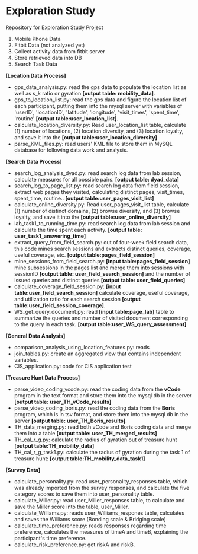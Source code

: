 # Exploration Study
Repository for Exploration Study Project

1. Mobile Phone Data
2. Fitbit Data (not analyzed yet)
  1. Collect activity data from fitbit server
  2. Store retrieved data into DB
3. Search Task Data 

**[Location Data Process]** 
- gps_data_analysis.py: read the gps data to populate the location list as well as s_k ratio or gyration **[output table: mobility_data]**.
- gps_to_location_list.py: read the gps data and figure the location list of each participant, putting them into the mysql server with variables of 'userID', 'locationID', 'latitude', 'longitude', 'visit_times', 'spent_time', 'routine' **[output table:user_location_list]**.
- calculate_location_diversity.py: Read user_location_list table, calculate (1) number of locations, (2) location diversity, and (3) location loyalty, and save it into the **[output table:user_location_diversity]**
- parse_KML_files.py: read users' KML file to store them in MySQL database for following data work and analysis.

**[Search Data Process]**
- search_log_analysis_dyad.py: read search log data from lab session, calculate measures for all possible pairs. **[output table: dyad_data]**
- search_log_to_page_list.py: read search log data from field session, extract web pages they visited, calculating distinct pages, visit_times, spent_time, routine.. **[output table:user_pages_visit_list]**
- calculate_online_diversity.py: Read user_pages_visit_list table, calculate (1) number of distinct domains, (2) browse diversity, and (3) browse loyalty, and save it into the **[output table:user_online_diversity]**
- lab_task1_to_running_time.py: read search log data from lab session and calculate the time spent each activity. **[output table: user_task1_answering_time]**
- extract_query_from_field_search.py: out of four-week field search data, this code mines search sessions and extracts distinct queries, coverage, useful coverage, etc. **[output table:pages_field_session]**
- mine_sessions_from_field_search.py: **[input table:pages_field_session]** mine subsessions in the pages list and merge them into sessions with sessionID **[output table: user_field_search_session]** and the number of issued queries and distinct queries **[output table: user_field_queries]** 
- calculate_coverage_field_session.py: **[input table:user_field_search_session]** calculate coverage, useful coverage, and utilization ratio for each search session **[output table:user_field_session_coverage]**.
- WS_get_query_document.py: read **[input table:page_lab]** table to summarize the queries and number of visited document corresponding to the query in each task. **[output table:user_WS_query_assessment]**


**[General Data Analysis]**
- comparison_analysis_using_location_features.py: reads
- join_tables.py: create an aggregated view that contains independent variables.
- CIS_application.py: code for CIS application test

**[Treasure Hunt Data Process]**
- parse_video_coding_vcode.py: read the coding data from the **vCode** program in the text format and store them into the mysql db in the server **[output table: user_TH_vCode_results]**
- parse_video_coding_boris.py: read the coding data from the **Boris** program, which is in tsv format, and store them into the mysql db in the server **[output table: user_TH_Boris_results]**.
- TH_data_merging.py: read both vCode and Boris coding data and merge them into a table **[output table: user_TH_merged_results]**
- TH_cal_r_g.py: calculate the radius of gyration out of treasure hunt **[output table:TH_mobility_data]**
- TH_cal_r_g_task1.py: calculate the radius of gyration during the task 1 of treasure hunt: **[output table:TH_mobility_data_task1]**

**[Survey Data]**
- calculate_personality.py: read user_personality_responses table, which was already imported from the survey responses, and calculate the five category scores to save them into user_personality table.
- calculate_Miller.py: read user_Miller_responses table, to calculate and save the Miller score into the table, user_Miller.
- calculate_Williams.py: reads user_Williams_respones table, calculates and saves the Williams score (Bonding scale & Bridging scale)
- calculate_time_preference.py: reads responses regarding time preference, calculates the measures of timeA and timeB, explaining the participant's time preference.
- calculate_risk_preference.py: get riskA and riskB.